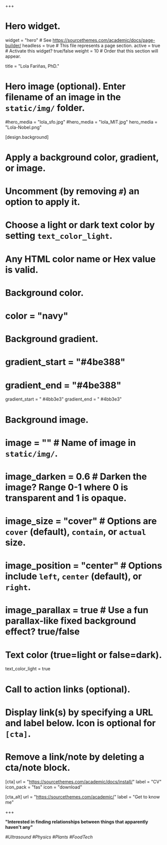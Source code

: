 +++
# Hero widget.
widget = "hero"  # See https://sourcethemes.com/academic/docs/page-builder/
headless = true  # This file represents a page section.
active = true  # Activate this widget? true/false
weight = 10  # Order that this section will appear.

title = "Lola Fariñas, PhD."

# Hero image (optional). Enter filename of an image in the `static/img/` folder.
#hero_media = "lola_sfo.jpg"
#hero_media = "lola_MIT.jpg"
hero_media = "Lola-Nobel.png"


[design.background]
  # Apply a background color, gradient, or image.
  #   Uncomment (by removing `#`) an option to apply it.
  #   Choose a light or dark text color by setting `text_color_light`.
  #   Any HTML color name or Hex value is valid.

  # Background color.
  # color = "navy"
  
  # Background gradient.
 # gradient_start = "#4be388"
 # gradient_end = "#4be388"
  gradient_start = " #4bb3e3"
  gradient_end = " #4bb3e3"
  
 
  # Background image.
  # image = ""  # Name of image in `static/img/`.
  # image_darken = 0.6  # Darken the image? Range 0-1 where 0 is transparent and 1 is opaque.
  # image_size = "cover"  #  Options are `cover` (default), `contain`, or `actual` size.
  # image_position = "center"  # Options include `left`, `center` (default), or `right`.
  # image_parallax = true  # Use a fun parallax-like fixed background effect? true/false
  
  # Text color (true=light or false=dark).
  text_color_light = true

# Call to action links (optional).
#   Display link(s) by specifying a URL and label below. Icon is optional for `[cta]`.
#   Remove a link/note by deleting a cta/note block.
[cta]
  url = "https://sourcethemes.com/academic/docs/install/"
  label = "CV"
  icon_pack = "fas"
  icon = "download"
  
[cta_alt]
  url = "https://sourcethemes.com/academic/"
  label = "Get to know me"

+++

**"Interested in finding relationships between things that apparently haven't any"**

*#Ultrasound #Physics #Plants #FoodTech*

